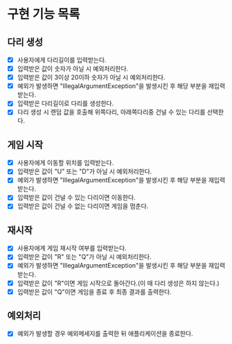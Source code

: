 # 구현 기능 목록

## 다리 생성
- [x] 사용자에게 다리길이를 입력받는다.
- [x] 입력받은 값이 숫자가 아닐 시 예외처리한다.
- [x] 입력받은 값이 3이상 20이하 숫자가 아닐 시 예외처리한다.
- [x] 예외가 발생하면 "IllegalArgumentException"을 발생시킨 후 해당 부분을 재입력받는다.
- [x] 입력받은 다리길이로 다리를 생성한다.
- [x] 다리 생성 시 랜덤 값을 호출해 위쪽다리, 아래쪽다리중 건널 수 있는 다리를 선택한다.

## 게임 시작
- [x] 사용자에게 이동할 위치를 입력받는다.
- [x] 입력받은 값이 "U" 또는 "D"가 아닐 시 예외처리한다.
- [x] 예외가 발생하면 "IllegalArgumentException"을 발생시킨 후 해당 부분을 재입력받는다. 
- [x] 입력받은 값이 건널 수 있는 다리이면 이동한다.
- [x] 입력받은 값이 건널 수 없는 다리이면 게임을 멈춘다.

## 재시작
- [x] 사용자에게 게임 재시작 여부를 입력받는다.
- [x] 입력받은 값이 "R" 또는 "Q"가 아닐 시 예외처리한다.
- [x] 예외가 발생하면 "IllegalArgumentException"을 발생시킨 후 해당 부분을 재입력받는다.
- [x] 입력받은 값이 "R"이면 게임 시작으로 돌아간다.(이 때 다리 생성은 하지 않는다.)
- [x] 입력받은 값이 "Q"이면 게임을 종료 후 최종 결과를 출력한다.

## 예외처리
- [x] 예외가 발생할 경우 예외메세지를 출력한 뒤 애플리케이션을 종료한다.